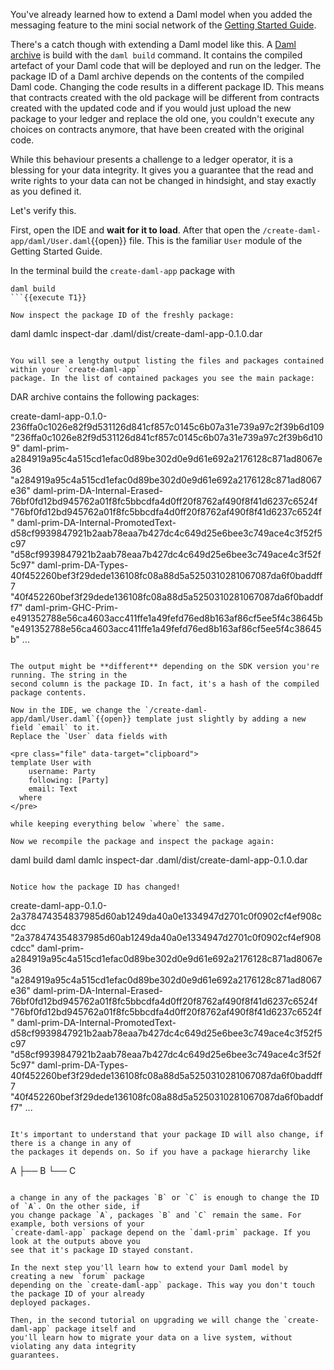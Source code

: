 You've already learned how to extend a Daml model when you added the messaging feature to the mini
social network of the [Getting Started
Guide](https://daml.com/interactive-tutorials/getting-started/your-first-feature).

There's a catch though with extending a Daml model like this. A [Daml
archive](https://docs.daml.com/daml/reference/packages.html) is build with the `daml build` command.
It contains the compiled artefact of your Daml code that will be deployed and run on the ledger.
The package ID of a Daml archive depends on the contents of the compiled Daml code. Changing the
code results in a different package ID. This means that contracts created with the old package will
be different from contracts created with the updated code and if you would just upload the new
package to your ledger and replace the old one, you couldn't execute any choices on contracts
anymore, that have been created with the original code.

While this behaviour presents a challenge to a ledger operator, it is a blessing for your data
integrity. It gives you a guarantee that the read and write rights to your data can not be changed
in hindsight, and stay exactly as you defined it.

Let's verify this.

First, open the IDE and **wait for it to load**. After that open the `/create-daml-app/daml/User.daml`{{open}} file.
This is the familiar `User` module of the Getting Started Guide.

In the terminal build the `create-daml-app` package with

```
daml build
```{{execute T1}}

Now inspect the package ID of the freshly package:

```
daml damlc inspect-dar .daml/dist/create-daml-app-0.1.0.dar
```{{execute T1}}

You will see a lengthy output listing the files and packages contained within your `create-daml-app`
package. In the list of contained packages you see the main package:

```
DAR archive contains the following packages:

create-daml-app-0.1.0-236ffa0c1026e82f9d531126d841cf857c0145c6b07a31e739a97c2f39b6d109 "236ffa0c1026e82f9d531126d841cf857c0145c6b07a31e739a97c2f39b6d109"
daml-prim-a284919a95c4a515cd1efac0d89be302d0e9d61e692a2176128c871ad8067e36 "a284919a95c4a515cd1efac0d89be302d0e9d61e692a2176128c871ad8067e36"
daml-prim-DA-Internal-Erased-76bf0fd12bd945762a01f8fc5bbcdfa4d0ff20f8762af490f8f41d6237c6524f "76bf0fd12bd945762a01f8fc5bbcdfa4d0ff20f8762af490f8f41d6237c6524f"
daml-prim-DA-Internal-PromotedText-d58cf9939847921b2aab78eaa7b427dc4c649d25e6bee3c749ace4c3f52f5c97 "d58cf9939847921b2aab78eaa7b427dc4c649d25e6bee3c749ace4c3f52f5c97"
daml-prim-DA-Types-40f452260bef3f29dede136108fc08a88d5a5250310281067087da6f0baddff7 "40f452260bef3f29dede136108fc08a88d5a5250310281067087da6f0baddff7"
daml-prim-GHC-Prim-e491352788e56ca4603acc411ffe1a49fefd76ed8b163af86cf5ee5f4c38645b "e491352788e56ca4603acc411ffe1a49fefd76ed8b163af86cf5ee5f4c38645b"
...
```

The output might be **different** depending on the SDK version you're running. The string in the
second column is the package ID. In fact, it's a hash of the compiled package contents.

Now in the IDE, we change the `/create-daml-app/daml/User.daml`{{open}} template just slightly by adding a new field `email` to it.
Replace the `User` data fields with

<pre class="file" data-target="clipboard">
template User with
    username: Party
    following: [Party]
    email: Text
  where
</pre>

while keeping everything below `where` the same.

Now we recompile the package and inspect the package again:

```
daml build
daml damlc inspect-dar .daml/dist/create-daml-app-0.1.0.dar
```{{execute T1}}

Notice how the package ID has changed!

```
create-daml-app-0.1.0-2a378474354837985d60ab1249da40a0e1334947d2701c0f0902cf4ef908cdcc "2a378474354837985d60ab1249da40a0e1334947d2701c0f0902cf4ef908cdcc"
daml-prim-a284919a95c4a515cd1efac0d89be302d0e9d61e692a2176128c871ad8067e36 "a284919a95c4a515cd1efac0d89be302d0e9d61e692a2176128c871ad8067e36"
daml-prim-DA-Internal-Erased-76bf0fd12bd945762a01f8fc5bbcdfa4d0ff20f8762af490f8f41d6237c6524f "76bf0fd12bd945762a01f8fc5bbcdfa4d0ff20f8762af490f8f41d6237c6524f"
daml-prim-DA-Internal-PromotedText-d58cf9939847921b2aab78eaa7b427dc4c649d25e6bee3c749ace4c3f52f5c97 "d58cf9939847921b2aab78eaa7b427dc4c649d25e6bee3c749ace4c3f52f5c97"
daml-prim-DA-Types-40f452260bef3f29dede136108fc08a88d5a5250310281067087da6f0baddff7 "40f452260bef3f29dede136108fc08a88d5a5250310281067087da6f0baddff7"
...
```

It's important to understand that your package ID will also change, if there is a change in any of
the packages it depends on. So if you have a package hierarchy like

```
A
├── B
└── C
```

a change in any of the packages `B` or `C` is enough to change the ID of `A`. On the other side, if
you change package `A`, packages `B` and `C` remain the same. For example, both versions of your
`create-daml-app` package depend on the `daml-prim` package. If you look at the outputs above you
see that it's package ID stayed constant.

In the next step you'll learn how to extend your Daml model by creating a new `forum` package
depending on the `create-daml-app` package. This way you don't touch the package ID of your already
deployed packages.

Then, in the second tutorial on upgrading we will change the `create-daml-app` package itself and
you'll learn how to migrate your data on a live system, without violating any data integrity
guarantees.
